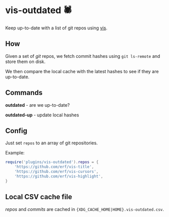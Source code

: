 # vis-outdated 🕷️

Keep up-to-date with a list of git repos using [vis](https://github.com/martanne/vis).

## How

Given a set of *git* repos, we fetch commit hashes using `git ls-remote` and store them on disk. 

We then compare the local cache with the latest hashes to see if they are up-to-date.

## Commands

**outdated** - are we up-to-date?

**outdated-up** - update local hashes

## Config

Just set `repos` to an array of git repositories.

Example:

``` lua
require('plugins/vis-outdated').repos = {
	'https://github.com/erf/vis-title',
	'https://github.com/erf/vis-cursors',
	'https://github.com/erf/vis-highlight',
}
```

## Local CSV cache file

*repos* and *commits* are cached in `{XDG_CACHE_HOME|HOME}.vis-outdated.csv`.
